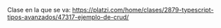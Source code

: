 Clase en la que se va: https://platzi.com/home/clases/2879-typescript-tipos-avanzados/47317-ejemplo-de-crud/